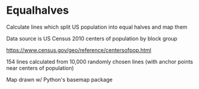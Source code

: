 Equalhalves
==========

Calculate lines which split US population into equal halves and map them

Data source is US Census 2010 centers of population by block group

https://www.census.gov/geo/reference/centersofpop.html

154 lines calculated from 10,000 randomly chosen lines (with anchor points near centers of population)

Map drawn w/ Python's basemap package
